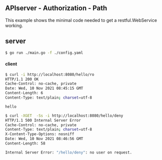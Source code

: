 ## APIserver - Authorization - Path

This example shows the minimal code needed to get a restful.WebService working.

## server
```sh
$ go run ./main.go -f ./config.yaml
```


#### client

```sh
$ curl -i http://localhost:8080/hello/ro
HTTP/1.1 200 OK
Cache-Control: no-cache, private
Date: Wed, 10 Nov 2021 08:45:15 GMT
Content-Length: 6
Content-Type: text/plain; charset=utf-8

hello

$ curl -XGET  -Ss -i http://localhost:8080/hello/deny
HTTP/1.1 500 Internal Server Error
Cache-Control: no-cache, private
Content-Type: text/plain; charset=utf-8
X-Content-Type-Options: nosniff
Date: Wed, 10 Nov 2021 08:46:56 GMT
Content-Length: 58

Internal Server Error: "/hello/deny": no user on request.
```
